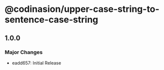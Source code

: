 # @codinasion/upper-case-string-to-sentence-case-string

## 1.0.0

### Major Changes

- eadd657: Initial Release
